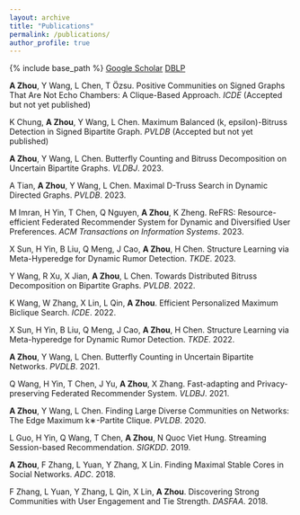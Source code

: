 ```yaml
---
layout: archive
title: "Publications"
permalink: /publications/
author_profile: true
---
```


{% include base_path %}
[Google Scholar](https://scholar.google.com/citations?user=zQSmMZkAAAAJ&hl=en&oi=ao)
[DBLP](https://dblp.org/pid/219/5776.html)

**A Zhou**, Y Wang, L Chen, T Özsu. Positive Communities on Signed Graphs That Are Not Echo Chambers: A Clique-Based Approach. *ICDE* (Accepted but not yet published)

K Chung, **A Zhou**, Y Wang, L Chen. Maximum Balanced (k, epsilon)-Bitruss Detection in Signed Bipartite Graph. *PVLDB* (Accepted but not yet published)

**A Zhou**, Y Wang, L Chen. Butterfly Counting and Bitruss Decomposition on Uncertain Bipartite Graphs. *VLDBJ*. 2023.

A Tian, **A Zhou**, Y Wang, L Chen. Maximal D-Truss Search in Dynamic Directed Graphs. *PVLDB*. 2023.

M Imran, H Yin, T Chen, Q Nguyen, **A Zhou**, K Zheng. ReFRS: Resource-efficient Federated Recommender System for Dynamic and Diversified User Preferences. *ACM Transactions on Information Systems*. 2023.

X Sun, H Yin, B Liu, Q Meng, J Cao, **A Zhou**, H Chen. Structure Learning via Meta-Hyperedge for Dynamic Rumor Detection. *TKDE*. 2023.

Y Wang, R Xu, X Jian, **A Zhou**, L Chen. Towards Distributed Bitruss Decomposition on Bipartite Graphs. *PVLDB*. 2022.

K Wang, W Zhang, X Lin, L Qin, **A Zhou**. Efficient Personalized Maximum Biclique Search. *ICDE*. 2022.

X Sun, H Yin, B Liu, Q Meng, J Cao, **A Zhou**, H Chen. Structure Learning via Meta-hyperedge for Dynamic Rumor Detection. *TKDE*. 2022.

**A Zhou**, Y Wang, L Chen. Butterfly Counting in Uncertain Bipartite Networks. *PVDLB*. 2021.

Q Wang, H Yin, T Chen, J Yu, **A Zhou**, X Zhang. Fast-adapting and Privacy-preserving Federated Recommender System. *VLDBJ*. 2021.

**A Zhou**, Y Wang, L Chen. Finding Large Diverse Communities on Networks: The Edge Maximum k∗-Partite Clique. *PVLDB*. 2020.

L Guo, H Yin, Q Wang, T Chen, **A Zhou**, N Quoc Viet Hung. Streaming Session-based Recommendation. *SIGKDD*. 2019.

**A Zhou**, F Zhang, L Yuan, Y Zhang, X Lin. Finding Maximal Stable Cores in Social Networks. *ADC*. 2018.

F Zhang, L Yuan, Y Zhang, L Qin, X Lin, **A Zhou**. Discovering Strong Communities with User Engagement and Tie Strength. *DASFAA*. 2018.

<!--
{% for post in site.publications reversed %}
  {% include archive-single.html %}
{% endfor %}
-->
